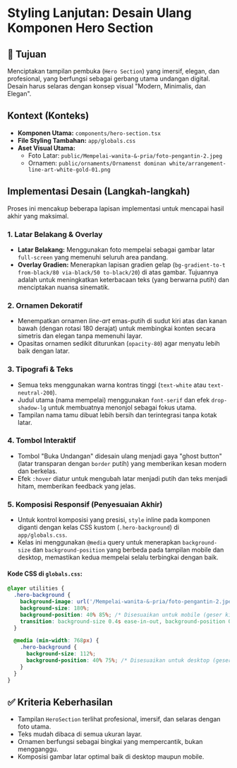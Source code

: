 # Styling Lanjutan: Desain Ulang Komponen Hero Section

## 🎯 Tujuan
Menciptakan tampilan pembuka (`Hero Section`) yang imersif, elegan, dan profesional, yang berfungsi sebagai gerbang utama undangan digital. Desain harus selaras dengan konsep visual "Modern, Minimalis, dan Elegan".

##  Kontext (Konteks)
- **Komponen Utama:** `components/hero-section.tsx`
- **File Styling Tambahan:** `app/globals.css`
- **Aset Visual Utama:**
  - Foto Latar: `public/Mempelai-wanita-&-pria/foto-pengantin-2.jpeg`
  - Ornamen: `public/ornaments/Ornamenst dominan white/arrangement-line-art-white-gold-01.png`

## Implementasi Desain (Langkah-langkah)

Proses ini mencakup beberapa lapisan implementasi untuk mencapai hasil akhir yang maksimal.

### 1. Latar Belakang & Overlay
- **Latar Belakang:** Menggunakan foto mempelai sebagai gambar latar `full-screen` yang memenuhi seluruh area pandang.
- **Overlay Gradien:** Menerapkan lapisan gradien gelap (`bg-gradient-to-t from-black/80 via-black/50 to-black/20`) di atas gambar. Tujuannya adalah untuk meningkatkan keterbacaan teks (yang berwarna putih) dan menciptakan nuansa sinematik.

### 2. Ornamen Dekoratif
- Menempatkan ornamen *line-art* emas-putih di sudut kiri atas dan kanan bawah (dengan rotasi 180 derajat) untuk membingkai konten secara simetris dan elegan tanpa memenuhi layar.
- Opasitas ornamen sedikit diturunkan (`opacity-80`) agar menyatu lebih baik dengan latar.

### 3. Tipografi & Teks
- Semua teks menggunakan warna kontras tinggi (`text-white` atau `text-neutral-200`).
- Judul utama (nama mempelai) menggunakan `font-serif` dan efek `drop-shadow-lg` untuk membuatnya menonjol sebagai fokus utama.
- Tampilan nama tamu dibuat lebih bersih dan terintegrasi tanpa kotak latar.

### 4. Tombol Interaktif
- Tombol "Buka Undangan" didesain ulang menjadi gaya "ghost button" (latar transparan dengan `border` putih) yang memberikan kesan modern dan berkelas.
- Efek `:hover` diatur untuk mengubah latar menjadi putih dan teks menjadi hitam, memberikan feedback yang jelas.

### 5. Komposisi Responsif (Penyesuaian Akhir)
- Untuk kontrol komposisi yang presisi, `style` inline pada komponen diganti dengan kelas CSS kustom (`.hero-background`) di `app/globals.css`.
- Kelas ini menggunakan `@media` query untuk menerapkan `background-size` dan `background-position` yang berbeda pada tampilan mobile dan desktop, memastikan kedua mempelai selalu terbingkai dengan baik.

#### Kode CSS di `globals.css`:
```css
@layer utilities {
  .hero-background {
    background-image: url('/Mempelai-wanita-&-pria/foto-pengantin-2.jpeg');
    background-size: 180%;
    background-position: 40% 85%; /* Disesuaikan untuk mobile (geser kiri) */
    transition: background-size 0.4s ease-in-out, background-position 0.4s ease-in-out;
  }

  @media (min-width: 768px) {
    .hero-background {
      background-size: 112%;
      background-position: 40% 75%; /* Disesuaikan untuk desktop (geser kiri) */
    }
  }
}
```

## ✅ Kriteria Keberhasilan
- Tampilan `HeroSection` terlihat profesional, imersif, dan selaras dengan foto utama.
- Teks mudah dibaca di semua ukuran layar.
- Ornamen berfungsi sebagai bingkai yang mempercantik, bukan mengganggu.
- Komposisi gambar latar optimal baik di desktop maupun mobile.
